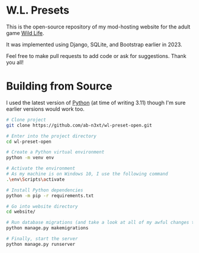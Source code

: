 # W.L. Presets
This is the open-source repository of my mod-hosting website for the adult game [Wild Life](https://candyvalleynetwork.com/projects/wildlife-an-adult-rpg/).

It was implemented using Django, SQLite, and Bootstrap earlier in 2023.

Feel free to make pull requests to add code or ask for suggestions. Thank you all!

# Building from Source
I used the latest version of [Python](https://www.python.org/) (at time of writing 3.11) though I'm sure earlier versions would work too.

```bash
# Clone project
git clone https://github.com/ab-n3xt/wl-preset-open.git

# Enter into the project directory
cd wl-preset-open

# Create a Python virtual environment
python -m venv env

# Activate the environment
# As my machine is on Windows 10, I use the following command
.\env\Scripts\activate

# Install Python dependencies
python -m pip -r requirements.txt

# Go into website directory
cd website/

# Run database migrations (and take a look at all of my awful changes to the db model over the development process)
python manage.py makemigrations

# Finally, start the server
python manage.py runserver
```
